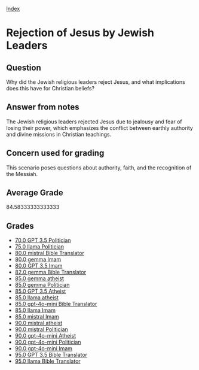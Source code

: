 
[Index](../../index.md)
# Rejection of Jesus by Jewish Leaders
## Question
Why did the Jewish religious leaders reject Jesus, and what implications does this have for Christian beliefs?

## Answer from notes
The Jewish religious leaders rejected Jesus due to jealousy and fear of losing their power, which emphasizes the conflict between earthly authority and divine missions in Christian teachings.

## Concern used for grading
This scenario poses questions about authority, faith, and the recognition of the Messiah.

## Average Grade
84.58333333333333

## Grades
 * [70.0 GPT 3.5 Politician](../answers/GPT_3.5_Politician/Rejection_of_Jesus_by_Jewish_Leaders.md)
 * [75.0 llama Politician](../answers/llama_Politician/Rejection_of_Jesus_by_Jewish_Leaders.md)
 * [80.0 mistral Bible Translator](../answers/mistral_Bible_Translator/Rejection_of_Jesus_by_Jewish_Leaders.md)
 * [80.0 gemma Imam](../answers/gemma_Imam/Rejection_of_Jesus_by_Jewish_Leaders.md)
 * [80.0 GPT 3.5 Imam](../answers/GPT_3.5_Imam/Rejection_of_Jesus_by_Jewish_Leaders.md)
 * [82.0 gemma Bible Translator](../answers/gemma_Bible_Translator/Rejection_of_Jesus_by_Jewish_Leaders.md)
 * [85.0 gemma atheist](../answers/gemma_atheist/Rejection_of_Jesus_by_Jewish_Leaders.md)
 * [85.0 gemma Politician](../answers/gemma_Politician/Rejection_of_Jesus_by_Jewish_Leaders.md)
 * [85.0 GPT 3.5 Atheist](../answers/GPT_3.5_Atheist/Rejection_of_Jesus_by_Jewish_Leaders.md)
 * [85.0 llama atheist](../answers/llama_atheist/Rejection_of_Jesus_by_Jewish_Leaders.md)
 * [85.0 gpt-4o-mini Bible Translator](../answers/gpt-4o-mini_Bible_Translator/Rejection_of_Jesus_by_Jewish_Leaders.md)
 * [85.0 llama Imam](../answers/llama_Imam/Rejection_of_Jesus_by_Jewish_Leaders.md)
 * [85.0 mistral Imam](../answers/mistral_Imam/Rejection_of_Jesus_by_Jewish_Leaders.md)
 * [90.0 mistral atheist](../answers/mistral_atheist/Rejection_of_Jesus_by_Jewish_Leaders.md)
 * [90.0 mistral Politician](../answers/mistral_Politician/Rejection_of_Jesus_by_Jewish_Leaders.md)
 * [90.0 gpt-4o-mini Atheist](../answers/gpt-4o-mini_Atheist/Rejection_of_Jesus_by_Jewish_Leaders.md)
 * [90.0 gpt-4o-mini Politician](../answers/gpt-4o-mini_Politician/Rejection_of_Jesus_by_Jewish_Leaders.md)
 * [90.0 gpt-4o-mini Imam](../answers/gpt-4o-mini_Imam/Rejection_of_Jesus_by_Jewish_Leaders.md)
 * [95.0 GPT 3.5 Bible Translator](../answers/GPT_3.5_Bible_Translator/Rejection_of_Jesus_by_Jewish_Leaders.md)
 * [95.0 llama Bible Translator](../answers/llama_Bible_Translator/Rejection_of_Jesus_by_Jewish_Leaders.md)
